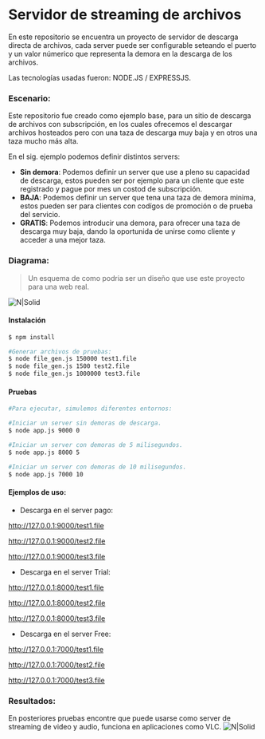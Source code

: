 # Servidor de streaming de archivos
En este repositorio se encuentra un proyecto de servidor de descarga directa de archivos, cada server puede ser configurable seteando el puerto y un valor númerico que representa la demora en la descarga de los archivos.

Las tecnologías usadas fueron: NODE.JS / EXPRESSJS.

### Escenario:
Este repositorio fue creado como ejemplo base, para un sitio de descarga de archivos con subscripción, en los cuales ofrecemos el descargar archivos hosteados pero con una taza de descarga muy baja y en otros una taza mucho más alta.

En el sig. ejemplo podemos definir distintos servers:
- **Sin demora**: Podemos definir un server que use a pleno su capacidad de descarga, estos pueden ser por ejemplo para un cliente que este registrado y pague por mes un costod de subscripción.
- **BAJA**: Podemos definir un server que tena una taza de demora minima, estos pueden ser para clientes con codígos de promoción o de prueba del servicio.
- **GRATIS**: Podemos introducir una demora, para ofrecer una taza de descarga muy baja, dando la oportunida de unirse como cliente y acceder a una mejor taza.

### Diagrama:
> Un esquema de como podria ser un diseño que use este proyecto para una web real.

![N|Solid](http://damiancipolat.com/webFiles/direct_download.png)

#### Instalación
```sh
$ npm install

#Generar archivos de pruebas:
$ node file_gen.js 150000 test1.file
$ node file_gen.js 1500 test2.file
$ node file_gen.js 1000000 test3.file
```

#### Pruebas
```sh
#Para ejecutar, simulemos diferentes entornos:

#Iniciar un server sin demoras de descarga.
$ node app.js 9000 0

#Iniciar un server con demoras de 5 milisegundos.
$ node app.js 8000 5

#Iniciar un server con demoras de 10 milisegundos.
$ node app.js 7000 10
```
#### Ejemplos de uso:

- Descarga en el server pago:

http://127.0.0.1:9000/test1.file

http://127.0.0.1:9000/test2.file

http://127.0.0.1:9000/test3.file

- Descarga en el server Trial:

http://127.0.0.1:8000/test1.file

http://127.0.0.1:8000/test2.file

http://127.0.0.1:8000/test3.file

- Descarga en el server Free:

http://127.0.0.1:7000/test1.file

http://127.0.0.1:7000/test2.file

http://127.0.0.1:7000/test3.file


### Resultados:
En posteriores pruebas encontre que puede usarse como server de streaming de video y audio, funciona en aplicaciones como VLC.
![N|Solid](https://images.videolan.org/images/VLC-IconSmall.png)
